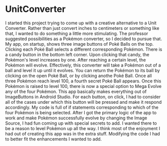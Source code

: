 # UnitConverter
I started this project trying to come up with a creative alternative to a Unit Converter. Rather than just convert inches to centimeters or something like that, I wanted to do something a little more stimulating. The professor suggested possibilities as a Pokémon converter, so I decided to pursue that.
My app, on startup, shows three image buttons of Poké Balls on the top. Clicking each Poké Ball selects a different corresponding Pokémon. There is a candy button in the bottom left corner. Upon clicking that candy, the Pokémon's level increases by one. After reaching a certain level, the Pokémon will evolve. Effectively, this converter will take a Pokémon out of a ball and level it up until it evolves. You can return the Pokémon to its ball by clicking on the open Poké Ball, or by clicking anothe Poké Ball. Once all three Pokémon reach level 100, a fourth secret Poké Ball appears. Once this Pokémon is raised to level 100, there is now a special option to Mega Evolve any of the four Pokémon.
This app basically makes everything out of ImageButtons in Android Studio. For each button, on click, I had to consider all of the cases under which this button will be pressed and make it respond accordingly. My code is full of if statements corresponding to which of the four Pokémon is being selected. After I got the primary logic of the app to work and make Pokémon successfully evolve by changing the Image Source, I had fun coming up with special secrets to add. I wanted there to be a reason to level Pokémon up all the way. I think most of the enjoyment I had out of creating this app was in the extra stuff. Modifying the code I had to better fit the enhancements I wanted to add.
